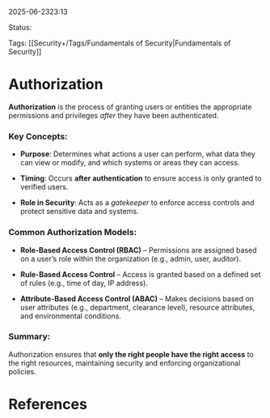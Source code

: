 
2025-06-2323:13

Status:

Tags: [[Security+/Tags/Fundamentals of Security|Fundamentals of Security]]


# Authorization

**Authorization** is the process of granting users or entities the appropriate permissions and privileges _after_ they have been authenticated.

### Key Concepts:

- **Purpose**: Determines what actions a user can perform, what data they can view or modify, and which systems or areas they can access.
    
- **Timing**: Occurs **after authentication** to ensure access is only granted to verified users.
    
- **Role in Security**: Acts as a _gatekeeper_ to enforce access controls and protect sensitive data and systems.
    

### Common Authorization Models:

- **Role-Based Access Control (RBAC)** – Permissions are assigned based on a user’s role within the organization (e.g., admin, user, auditor).
    
- **Rule-Based Access Control** – Access is granted based on a defined set of rules (e.g., time of day, IP address).
    
- **Attribute-Based Access Control (ABAC)** – Makes decisions based on user attributes (e.g., department, clearance level), resource attributes, and environmental conditions.
    

### Summary:

Authorization ensures that **only the right people have the right access** to the right resources, maintaining security and enforcing organizational policies.

# References